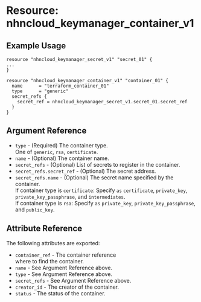 # Resource: nhncloud_keymanager_container_v1

## Example Usage

```
resource "nhncloud_keymanager_secret_v1" "secret_01" {
...
}

resource "nhncloud_keymanager_container_v1" "container_01" {
  name      = "terraform_container_01"
  type      = "generic"
  secret_refs {
    secret_ref = nhncloud_keymanager_secret_v1.secret_01.secret_ref
  }
}
```

## Argument Reference

* `type` - (Required) The container type. </br>One of `generic`, `rsa`, `certificate`.
* `name` - (Optional) The container name.
* `secret_refs` - (Optional) List of secrets to register in the container.
* `secret_refs.secret_ref` - (Optional) The secret address.
* `secret_refs.name` - (Optional) The secret name specified by the container. </br>If container type is `certificate`: Specify `as` `certificate`, `private_key`, `private_key_passphrase`, and `intermediates`. </br>If container type is `rsa`: Specify `as` `private_key`, `private_key_passphrase`, and `public_key`.

## Attribute Reference

The following attributes are exported:

* `container_ref` - The container reference <br>where to find the container.
* `name` - See Argument Reference above.
* `type` - See Argument Reference above.
* `secret_refs` - See Argument Reference above.
* `creator_id` - The creator of the container.
* `status` - The status of the container.